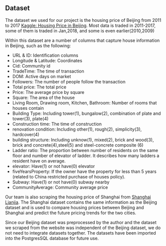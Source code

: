## Dataset
The dataset we used for our project is the housing price of Beijing from 2011 to 2017 [Kaggle: Housing Price in Beijing](https://www.kaggle.com/ruiqurm/lianjia).
Most data is traded in 2011-2017, some of them is traded in Jan,2018, and some is even earlier(2010,2009)

Within this dataset are a number of columns that capture house information in Beijing, such as the following:
- URL & ID: Identification columns
- Longitude & Latitude: Coordinates
- Cid: Community id
- TradeTime: The time of transaction
- DOM: Active days on market
- Followers: The number of people follow the transaction
- Total price: The total price
- Price: The average price by square
- Square: The area of the house
- Living Room, Drawing room, Kitchen, Bathroom: Number of rooms that houses contain
- Building Type: Including tower(1), bungalow(2), combination of plate and tower(3), plate(4)
- Construction time: The time of construction
- renovation condition: Including other(1), rough(2), simplicity(3), hardcover(4)
- building structure: Including unknow(1), mixed(2), brick and wood(3), brick and concrete(4),steel(5) and steel-concrete composite (6)
- Ladder ratio: The proportion between number of residents on the same floor and number of elevator of ladder. It describes how many ladders a resident have on average.
- elevator: Have(1) or not have(0) elevator
- fiveYearsProperty: If the owner have the property for less than 5 years (related to China restricted purchase of houses policy).
- Subway: Have(1) or not have(0) subway nearby
- CommunityAverage: Community average price

Our team is also scraping the housing price of Shanghai from [Shanghai Lianjia](https://sh.lianjia.com/chengjiao/). The Shanghai dataset contains the same information as the Beijing dataset and is used to compare housing prices between Beijing and Shanghai and predict the future pricing trends for the two cities.

Since our Beijing dataset was preprocessed by the author and the dataset we scraped from the website was independent of the Beijing dataset, we do not need to integrate datasets together. The datasets have been imported into the PostgresSQL database for future use.